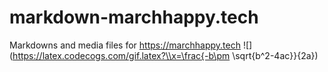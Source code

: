 # markdown-marchhappy.tech
Markdowns and media files for https://marchhappy.tech
![](https://latex.codecogs.com/gif.latex?\\x=\frac{-b\pm \sqrt{b^2-4ac}}{2a})
